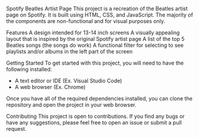 Spotify Beatles Artist Page
This project is a recreation of the Beatles artist page on Spotify. It is built using HTML, CSS, and JavaScript. The majority of the components are non-functional and for visual purposes only.

Features
A design intended for 13-14 inch screens
A visually appealing layout that is inspired by the original Spotify artist page
A list of the top 5 Beatles songs (the songs do work)
A functional filter for selecting to see playlists and/or albums in the left part of the screen

Getting Started
To get started with this project, you will need to have the following installed:

- A text editor or IDE (Ex. Visual Studio Code)
- A web browser (Ex. Chrome)

Once you have all of the required dependencies installed, you can clone the repository and open the project in your web browser.

Contributing
This project is open to contributions. If you find any bugs or have any suggestions, please feel free to open an issue or submit a pull request.
